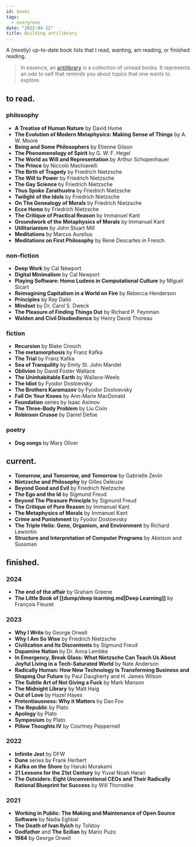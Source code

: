 ```yaml
---
id: books
tags:
  - evergreen
date: "2022-04-22"
title: Building antilibrary
---
```


A (mostly) up-to-date book lists that I read, wanting, am reading, or finished reading.

> In essence, an [antilibrary](https://nesslabs.com/antilibrary) is a collection of unread books. It represents an ode to self that reminds you about topics that one wants to explore.

## to read.

### philosophy

- **A Treatise of Human Nature** by David Hume
- **The Evolution of Modern Metaphysics: Making Sense of Things** by A. W. Moore
- **Being and Some Philosophers** by Etienne Gilson
- **The Phenomenology of Spirit** by G. W. F. Hegel
- **The World as Will and Representation** by Arthur Schopenhauer
- **The Prince** by Niccolò Machiavelli
- **The Birth of Tragedy** by Friedrich Nietzsche
- **The Will to Power** by Friedrich Nietzsche
- **The Gay Science** by Friedrich Nietzsche
- **Thus Spoke Zarathustra** by Friedrich Nietzsche
- **Twilight of the Idols** by Friedrich Nietzsche
- **On The Genealogy of Morals** by Friedrich Nietzsche
- **Ecce Homo** by Friedrich Nietzsche
- **The Critique of Practical Reason** by Immanuel Kant
- **Groundwork of the Metaphysics of Morals** by Immanuel Kant
- **Utilitarianism** by John Stuart Mill
- **Meditations** by Marcus Aurelius
- **Meditations on First Philosophy** by René Descartes in French

### non-fiction

- **Deep Work** by Cal Newport
- **Digital Minimalism** by Cal Newport
- **Playing Software: Homo Ludens in Computational Culture** by Miguel Sicart
- **Reimagining Capitalism in a World on Fire** by Rebecca Henderson
- **Principles** by Ray Dalio
- **Mindset** by Dr. Carol S. Dweck
- **The Pleasure of Finding Things Out** by Richard P. Feynman
- **Walden and Civil Disobedience** by Henry David Thoreau

### fiction

- **Recursion** by Blake Crouch
- **The metamorphosis** by Franz Kafka
- **The Trial** by Franz Kafka
- **Sea of Tranquility** by Emily St. John Mandel
- **Oblivion** by David Foster Wallace
- **The Uninhabitable Earth** by Wallace-Weels
- **The Idiot** by Fyodor Dostoevsky
- **The Brothers Karamazov** by Fyodor Dostoevsky
- **Fall On Your Knees** by Ann-Marie MacDonald
- **Foundation** series by Isaac Asimov
- **The Three-Body Problem** by Liu Cixin
- **Robinson Crusoe** by Daniel Defoe

### poetry

- **Dog songs** by Mary Oliver

## current.

- **Tomorrow, and Tomorrow, and Tomorrow** by Gabrielle Zevin
- **Nietzsche and Philosophy** by Gilles Deleuze
- **Beyond Good and Evil** by Friedrich Nietzsche
- **The Ego and the Id** by Sigmund Freud
- **Beyond The Pleasure Principle** by Sigmund Freud
- **The Critique of Pure Reason** by Immanuel Kant
- **The Metaphysics of Morals** by Immanuel Kant
- **Crime and Punishment** by Fyodor Dostoevsky
- **The Triple Helix: Gene, Organism, and Environment** by Richard Lewontin
- **Structure and Interpretation of Computer Programs** by Abelson and Sussman

## finished.

### 2024

- **The end of the affair** by Graham Greene
- **The Little Book of [[dump/deep learning.md|Deep Learning]]** by François Fleuret

### 2023

- **Why I Write** by George Orwell
- **Why I Am So Wise** by Friedrich Nietzsche
- **Civilization and Its Discontents** by Sigmund Freud
- **Dopamine Nation** by Dr. Anna Lembke
- **In Emergency, Break Glass: What Nietzsche Can Teach Us About Joyful Living in a Tech-Saturated World** by Nate Anderson
- **Radically Human: How New Technology Is Transforming Business and Shaping Our Future** by Paul Daugherty and H. James Wilson
- **The Subtle Art of Not Giving a Fuck** by Mark Manson
- **The Midnight Library** by Matt Haig
- **Out of Love** by Hazel Hayes
- **Pretentiousness: Why it Matters** by Dan Fox
- **The Republic** by Plato
- **Apology** by Plato
- **Symposium** by Plato
- **Pillow Thoughts IV** by Courtney Peppernell

### 2022

- **Infinite Jest** by DFW
- **Dune** series by Frank Herbert
- **Kafka on the Shore** by Haruki Murakami
- **21 Lessons for the 21st Century** by Yuval Noah Harari
- **The Outsiders: Eight Unconventional CEOs and Their Radically Rational Blueprint for Success** by Will Thorndike

### 2021

- **Working in Public: The Making and Maintenance of Open Source Software** by Nadia Eghbal
- **The Death of Ivan Ilyich** by Tolstoy
- **Godfather** and **The Scilian** by Mario Puzo
- **1984** by George Orwell
